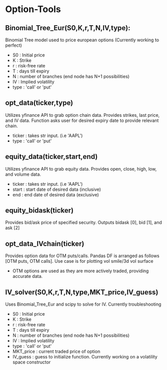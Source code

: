 # Option-Tools

## Binomial_Tree_Eur(S0,K,r,T,N,IV,type):
Binomial Tree model used to price european options (Currently working to perfect)
*  S0 : Initial price
*  K : Strike
*  r : risk-free rate
*  T : days till expiry
*  N : number of branches (end node has N+1 possibilities)
*  IV : Implied volatility
*  type : 'call' or 'put'

## opt_data(ticker,type)
Utilizes yfinance API to grab option chain data. Provides strikes, last price, and IV data. Function asks user for desired expiry date to provide relevant chain.
*  ticker : takes str input. (i.e 'AAPL')
*  type : 'call' or 'put'

## equity_data(ticker,start,end)
Utilizes yfinance API to grab equity data. Provides open, close, high, low, and volume data. 
*  ticker : takes str input. (i.e 'AAPL')
*  start : start date of desired data (inclusive)
*  end : end date of desired data (exclusive) 

## equity_bidask(ticker)
Provides bid/ask price of specified security. Outputs bidask [0], bid [1], and ask [2]

## opt_data_IVchain(ticker)
Provides option data for OTM puts/calls. Pandas DF is arranged as follows [OTM puts, OTM calls]. Use case is for plotting vol smile/3d vol surface
*  OTM options are used as they are more actively traded, providing accurate data.

## IV_solver(S0,K,r,T,N,type,MKT_price,IV_guess)
Uses Binomial_Tree_Eur and scipy to solve for IV. Currently troubleshooting
*  S0 : Initial price
*  K : Strike
*  r : risk-free rate
*  T : days till expiry
*  N : number of branches (end node has N+1 possibilities)
*  IV : Implied volatility
*  type : 'call' or 'put'
*  MKT_price : current traded price of option
*  IV_guess : guess to initialize function. 
Currently working on a volatility space constructor 
